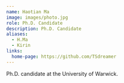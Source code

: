 ```yaml
---
name: Haotian Ma
image: images/photo.jpg
role: Ph.D. Candidate
description: Ph.D. Candidate
aliases:
  - H.Ma
  - Kirin
links:
  home-page: https://github.com/TSdreamer
---
```


Ph.D. candidate at the University of Warwick.
